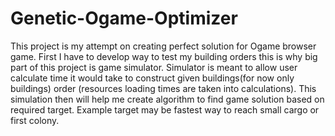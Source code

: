 # Genetic-Ogame-Optimizer

This project is my attempt on creating perfect solution for Ogame browser game. First I have to develop way to test my building orders this is why big part of this project is game simulator. Simulator is meant to allow user calculate time it would take to construct given buildings(for now only buildings) order (resources loading times are taken into calculations). This simulation then will help me create algorithm to find game solution based on required target. Example target may be fastest way to reach small cargo or first colony.
